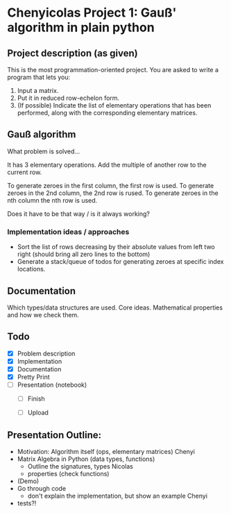 # Chenyicolas Project 1: Gauß' algorithm in plain python

## Project description (as given)

This is the most programmation-oriented project. You are asked to write a program that lets you:
1. Input a matrix.
2. Put it in reduced row-echelon form.
3. (If possible) Indicate the list of elementary operations that has been performed, along with the corresponding elementary matrices.

## Gauß algorithm

What problem is solved...

It has 3 elementary operations. Add the multiple of another row to the current row.




To generate zeroes in the first column, the first row is used.
To generate zeroes in the 2nd column, the 2nd row is rused.
To generate zeroes in the nth column the nth row is used.

Does it have to be that way / is it always working?


### Implementation ideas / approaches

- Sort the list of rows decreasing by their absolute values from left two right (should bring all zero lines to the bottom)
- Generate a stack/queue of todos for generating zeroes at specific index locations.

## Documentation

Which types/data structures are used. Core ideas.
Mathematical properties and how we check them.

## Todo

- [x] Problem description
- [x] Implementation
- [x] Documentation
- [x] Pretty Print
- [ ] Presentation (notebook)
  - [ ] Finish
  - [ ] Upload


## Presentation Outline:

- Motivation: Algorithm itself (ops, elementary matrices)  Chenyi
- Matrix Algebra in Python (data types, functions)  
  - Outline the signatures, types    Nicolas
  - properties (check functions)
- (Demo)
- Go through code
  - don't explain the implementation, but show an example   Chenyi
- tests?!
